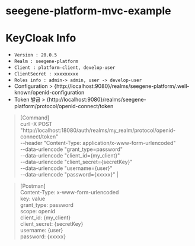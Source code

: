 # seegene-platform-mvc-example

# KeyCloak Info  
- `Version : 20.0.5`
- `Realm : seegene-platform`
- `Client : platform-client, develop-user`
- `ClientSecret : xxxxxxxxx`
- `Roles info : admin-> admin, user -> develop-user `
- Configuration > {http://localhost:9080}/realms/seegene-platform/.well-known/openid-configuration
- Token 발급 > {http://localhost:9080}/realms/seegene-platform/protocol/openid-connect/token
> [Command] \
>  curl -X POST "http://localhost:18080/auth/realms/my_realm/protocol/openid-connect/token" \
--header "Content-Type: application/x-www-form-urlencoded" \
--data-urlencode "grant_type=password" \
--data-urlencode "client_id={my_client}" \
--data-urlencode "client_secret={secretKey}" \
--data-urlencode "username={user}" \
--data-urlencode "password={xxxxx}" |

> [Postman] \
> Content-Type: x-www-form-urlencoded \
> key: value \
> grant_type: password \
> scope: openid \
> client_id: {my_client} \
> client_secret: {secretKey} \
> username: {user} \
> password: {xxxxx}
